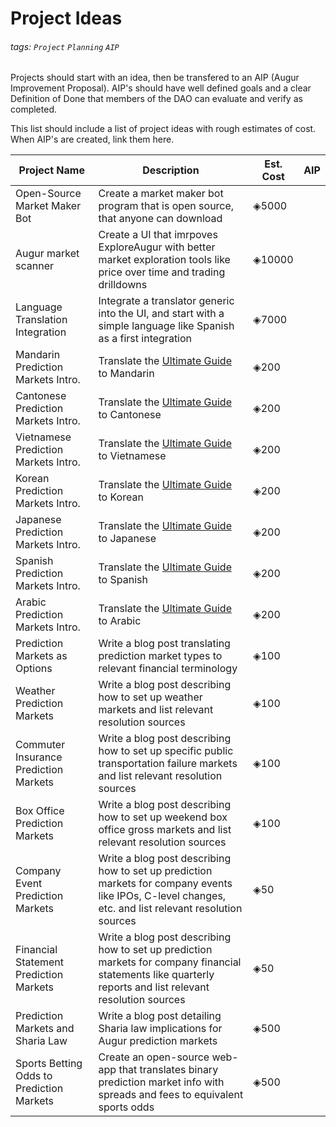 # Project Ideas

###### tags: `Project` `Planning` `AIP`

Projects should start with an idea, then be transfered to an
AIP (Augur Improvement Proposal). AIP's should have well defined goals
and a clear Definition of Done that members of the DAO can evaluate and
verify as completed.

This list should include a list of project ideas with rough estimates of cost. When AIP's are created, link them here.

| Project Name | Description | Est. Cost | AIP |
| -------- | -------- | -------- | -------- |
| Open-Source Market Maker Bot     | Create a market maker bot program that is open source, that anyone can download     | ◈5000 |     |
| Augur market scanner | Create a UI that imrpoves ExploreAugur with better market exploration tools like price over time and trading drilldowns | ◈10000  | |
| Language Translation Integration | Integrate a translator generic into the UI, and start with a simple language like Spanish as a first integration | ◈7000 | |
| Mandarin Prediction Markets Intro. | Translate the [Ultimate Guide](https://www.augur.net/blog/prediction-markets/) to Mandarin | ◈200 | |
| Cantonese Prediction Markets Intro. | Translate the [Ultimate Guide](https://www.augur.net/blog/prediction-markets/) to Cantonese | ◈200 | |
| Vietnamese Prediction Markets Intro. | Translate the [Ultimate Guide](https://www.augur.net/blog/prediction-markets/) to Vietnamese | ◈200 ||
| Korean Prediction Markets Intro. | Translate the [Ultimate Guide](https://www.augur.net/blog/prediction-markets/) to Korean | ◈200 | |
| Japanese Prediction Markets Intro. | Translate the [Ultimate Guide](https://www.augur.net/blog/prediction-markets/) to Japanese | ◈200 | |
| Spanish Prediction Markets Intro. | Translate the [Ultimate Guide](https://www.augur.net/blog/prediction-markets/) to Spanish | ◈200 | |
| Arabic Prediction Markets Intro. | Translate the [Ultimate Guide](https://www.augur.net/blog/prediction-markets/) to Arabic | ◈200 | |
| Prediction Markets as Options | Write a blog post translating prediction market types to relevant financial terminology | ◈100 | |
| Weather Prediction Markets | Write a blog post describing how to set up weather markets and list relevant resolution sources | ◈100 | |
| Commuter Insurance Prediction Markets | Write a blog post describing how to set up specific public transportation failure markets and list relevant resolution sources | ◈100 | |
| Box Office Prediction Markets | Write a blog post describing how to set up weekend box office gross markets and list relevant resolution sources | ◈100 | |
| Company Event Prediction Markets | Write a blog post describing how to set up prediction markets for company events like IPOs, C-level changes, etc. and list relevant resolution sources | ◈50 | |
| Financial Statement Prediction Markets | Write a blog post describing how to set up prediction markets for company financial statements like quarterly reports and list relevant resolution sources | ◈50 | |
| Prediction Markets and Sharia Law | Write a blog post detailing Sharia law implications for Augur prediction markets | ◈500 | |
| Sports Betting Odds to Prediction Markets | Create an open-source web-app that translates binary prediction market info with spreads and fees to equivalent sports odds | ◈500 | |
